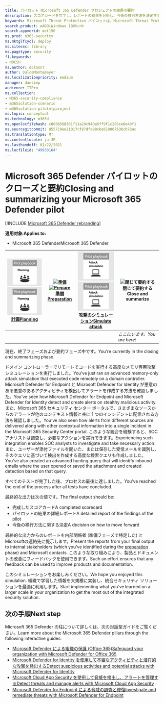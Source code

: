 ```yaml
---
title: パイロット Microsoft 365 Defender プロジェクトの結果の要約
description: スコアカードを完了し、レポートの結果を分析し、今後の移行方法を決定することで、Microsoft 365 Defender のパイロット プロジェクトを終了します。
keywords: Microsoft Threat Protection パイロットは、Microsoft Threat Protection プロジェクトのパイロット後に、次に何を行うのかを決定します。Microsoft Threat Protection プロジェクトの評価後の対応方法、Microsoft Threat Protection パイロットから展開への移行、サイバー セキュリティ、高度な持続的脅威、エンタープライズ セキュリティ、デバイス、ID、ユーザー、データ、アプリケーション、インシデント、自動調査と修復、高度な捜ティング
search.product: eADQiWindows 10XVcnh
search.appverid: met150
ms.prod: m365-security
ms.mktglfcycl: deploy
ms.sitesec: library
ms.pagetype: security
f1.keywords:
- NOCSH
ms.author: dolmont
author: DulceMontemayor
ms.localizationpriority: medium
manager: dansimp
audience: ITPro
ms.collection:
- M365-security-compliance
- m365solution-scenario
- m365solution-pilotmtpproject
ms.topic: conceptual
ms.technology: m365d
ms.openlocfilehash: c8608568301f11a20c940a5ff9f1c205ce6e48f1
ms.sourcegitcommit: 855719ee21017cf87dfa98cbe62806763bcb78ac
ms.translationtype: MT
ms.contentlocale: ja-JP
ms.lasthandoff: 01/22/2021
ms.locfileid: "49930164"
---
```

# <a name="closing-and-summarizing-your-microsoft-365-defender-pilot"></a><span data-ttu-id="17392-104">Microsoft 365 Defender パイロットのクローズと要約</span><span class="sxs-lookup"><span data-stu-id="17392-104">Closing and summarizing your Microsoft 365 Defender pilot</span></span>  

[!INCLUDE [Microsoft 365 Defender rebranding](../includes/microsoft-defender.md)]


<span data-ttu-id="17392-105">**適用対象:**</span><span class="sxs-lookup"><span data-stu-id="17392-105">**Applies to:**</span></span>
- <span data-ttu-id="17392-106">Microsoft 365 Defender</span><span class="sxs-lookup"><span data-stu-id="17392-106">Microsoft 365 Defender</span></span>



|<span data-ttu-id="17392-107">[![計画](../../media/phase-diagrams/1-planning.png)](mtp-pilot-plan.md)</span><span class="sxs-lookup"><span data-stu-id="17392-107">[![Planning](../../media/phase-diagrams/1-planning.png)](mtp-pilot-plan.md)</span></span><br/>[<span data-ttu-id="17392-108">計画</span><span class="sxs-lookup"><span data-stu-id="17392-108">Planning</span></span>](mtp-pilot-plan.md) |<span data-ttu-id="17392-109">[![準備](../../media/phase-diagrams/2-prepare.png)](prepare-mtpeval.md)</span><span class="sxs-lookup"><span data-stu-id="17392-109">[![Prepare](../../media/phase-diagrams/2-prepare.png)](prepare-mtpeval.md)</span></span><br/>[<span data-ttu-id="17392-110">準備</span><span class="sxs-lookup"><span data-stu-id="17392-110">Preparation</span></span>](prepare-mtpeval.md) | <span data-ttu-id="17392-111">[![攻撃のシミュレーション](../../media/phase-diagrams/3-simluate.png)](mtp-pilot-simulate.md)</span><span class="sxs-lookup"><span data-stu-id="17392-111">[![Simulate attack](../../media/phase-diagrams/3-simluate.png)](mtp-pilot-simulate.md)</span></span><br/>[<span data-ttu-id="17392-112">攻撃のシミュレーション</span><span class="sxs-lookup"><span data-stu-id="17392-112">Simulate attack</span></span>](mtp-pilot-simulate.md) | ![閉じて要約する](../../media/phase-diagrams/4-summary.png)<br/><span data-ttu-id="17392-114">閉じて要約する</span><span class="sxs-lookup"><span data-stu-id="17392-114">Close and summarize</span></span>|
|--|--|--|--|
|| | |<span data-ttu-id="17392-115">*ここにいます。*</span><span class="sxs-lookup"><span data-stu-id="17392-115">*You are here!*</span></span>|


<span data-ttu-id="17392-116">現在、終了フェーズおよび要約フェーズ中です。</span><span class="sxs-lookup"><span data-stu-id="17392-116">You're currently in the closing and summarizing phase.</span></span>

<span data-ttu-id="17392-117">ドメイン コントローラーでリモートでコードを実行する高度なメモリ専用攻撃シミュレーションを実行しました。</span><span class="sxs-lookup"><span data-stu-id="17392-117">You’ve just ran an advanced memory-only attack simulation that executed code remotely on a domain controller.</span></span> <span data-ttu-id="17392-118">Microsoft Defender for Endpoint と Microsoft Defender for Identity が悪意のある悪意のあるアクティビティを検出してアラートを作成する方法を確認しました。</span><span class="sxs-lookup"><span data-stu-id="17392-118">You’ve seen how Microsoft Defender for Endpoint and Microsoft Defender for Identity detect and create alerts on stealthy malicious activity.</span></span> <span data-ttu-id="17392-119">また、Microsoft 365 セキュリティ センター ポータルで、さまざまなソースからのアラートが他のコンテキスト情報と共に 1 つのインシデントに配信される方法も確認しました。</span><span class="sxs-lookup"><span data-stu-id="17392-119">You’ve also seen how alerts from different sources are delivered along with other contextual information into a single incident in the Microsoft 365 Security Center portal.</span></span> <span data-ttu-id="17392-120">このような統合を経験すると、SOC アナリストは調査し、必要なアクションを実行できます。</span><span class="sxs-lookup"><span data-stu-id="17392-120">Experiencing such integration enables SOC analysts to investigate and take necessary action.</span></span> <span data-ttu-id="17392-121">また、ユーザーが添付ファイルを開いた、または保存した受信メールを識別し、そのクエリに基づいて検出を作成する高度な検索クエリも作成しました。</span><span class="sxs-lookup"><span data-stu-id="17392-121">You’ve also created an advanced hunting query that will identify inbound emails where the user opened or saved the attachment and created detection based on that query.</span></span>

<span data-ttu-id="17392-122">すべてのテストが完了した後、プロセスの最後に達しました。</span><span class="sxs-lookup"><span data-stu-id="17392-122">You’ve reached the end of the process after all tests have concluded.</span></span>

<span data-ttu-id="17392-123">最終的な出力は次の値です。</span><span class="sxs-lookup"><span data-stu-id="17392-123">The final output should be:</span></span>

- <span data-ttu-id="17392-124">完成したスコアカード</span><span class="sxs-lookup"><span data-stu-id="17392-124">A completed scorecard</span></span>
- <span data-ttu-id="17392-125">パイロットの結果の詳細レポート</span><span class="sxs-lookup"><span data-stu-id="17392-125">A detailed report of the findings of the pilot</span></span>
- <span data-ttu-id="17392-126">今後の移行方法に関する決定</span><span class="sxs-lookup"><span data-stu-id="17392-126">A decision on how to move forward</span></span>

<span data-ttu-id="17392-127">最終的な出力からのレポートを内部関係者 (準備フェーズで特定した) と Microsoft[](https://docs.microsoft.com/microsoft-365/security/mtp/prepare-mtpeval)の連絡先に提示します。</span><span class="sxs-lookup"><span data-stu-id="17392-127">Present the reports from your final output to internal stakeholders (which you’ve identified during the [preparation](https://docs.microsoft.com/microsoft-365/security/mtp/prepare-mtpeval) phase) and Microsoft contacts.</span></span> <span data-ttu-id="17392-128">このような取り組みにより、製品とドキュメントの改善にフィードバックを使用できます。</span><span class="sxs-lookup"><span data-stu-id="17392-128">Such an effort ensures that any feedback can be used to improve products and documentation.</span></span>

<span data-ttu-id="17392-129">このシミュレーションをお楽しみください。</span><span class="sxs-lookup"><span data-stu-id="17392-129">We hope you enjoyed this simulation.</span></span> <span data-ttu-id="17392-130">組織で学習した情報を大規模に実装し、統合セキュリティ ソリューションを最適に利用します。</span><span class="sxs-lookup"><span data-stu-id="17392-130">Start implementing what you've learned on a larger scale in your organization to get the most out of the integrated security solution.</span></span>

## <a name="next-step"></a><span data-ttu-id="17392-131">次の手順</span><span class="sxs-lookup"><span data-stu-id="17392-131">Next step</span></span>
<span data-ttu-id="17392-132">Microsoft 365 Defender の柱について詳しくは、次の対話型ガイドをご覧ください。</span><span class="sxs-lookup"><span data-stu-id="17392-132">Learn more about the Microsoft 365 Defender pillars through the following interactive guides:</span></span>
- [<span data-ttu-id="17392-133">Microsoft Defender による組織の保護 (Office 365)</span><span class="sxs-lookup"><span data-stu-id="17392-133">Safeguard your organization with Microsoft Defender for Office 365</span></span>](https://aka.ms/O365ATP-Interactive-Guide)
- [<span data-ttu-id="17392-134">Microsoft Defender for Identity を使用して不審なアクティビティと潜在的な攻撃を検出する</span><span class="sxs-lookup"><span data-stu-id="17392-134">Detect suspicious activities and potential attacks with Microsoft Defender for Identity</span></span>](https://aka.ms/AATP-Interactive-Guide)
- [<span data-ttu-id="17392-135">Microsoft Cloud App Security を使用して脅威を検出し、アラートを管理する</span><span class="sxs-lookup"><span data-stu-id="17392-135">Detect threats and manage alerts with Microsoft Cloud App Security</span></span>](https://aka.ms/DetectThreatsAndAlertsMCAS-InteractiveGuide)
- [<span data-ttu-id="17392-136">Microsoft Defender for Endpoint による脅威の調査と修復</span><span class="sxs-lookup"><span data-stu-id="17392-136">Investigate and remediate threats with Microsoft Defender for Endpoint</span></span>](https://aka.ms/MDATP-IR-Interactive-Guide)
